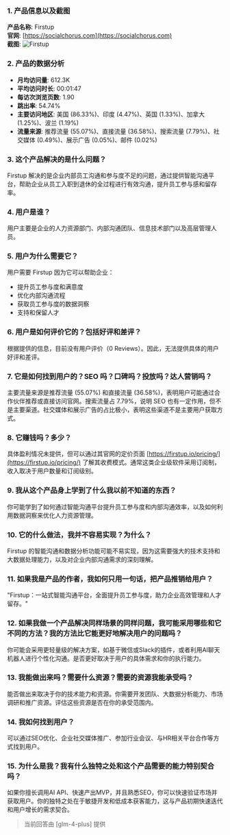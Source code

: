 ### 1. 产品信息以及截图

**产品名称**: Firstup  
**官网**: [https://socialchorus.com](https://socialchorus.com)  
**截图**: ![Firstup](https://cdn-images.toolify.ai/170349896947999140.jpg)

### 2. 产品的数据分析

- **月均访问量**: 612.3K
- **平均访问时长**: 00:01:47
- **每访次浏览页数**: 1.90
- **跳出率**: 54.74%
- **主要访问地区**: 美国 (86.33%)、印度 (4.47%)、英国 (1.33%)、加拿大 (1.25%)、波兰 (1.19%)
- **流量来源**: 推荐流量 (55.07%)、直接流量 (36.58%)、搜索流量 (7.79%)、社交媒体 (0.49%)、展示广告 (0.05%)、邮件 (0.02%)

### 3. 这个产品解决的是什么问题？

Firstup 解决的是企业内部员工沟通和参与度不足的问题，通过提供智能沟通平台，帮助企业从员工入职到退休的全过程进行有效沟通，提升员工参与感和留存率。

### 4. 用户是谁？

用户主要是企业的人力资源部门、内部沟通团队、信息技术部门以及高层管理人员。

### 5. 用户为什么需要它？

用户需要 Firstup 因为它可以帮助企业：
- 提升员工参与度和满意度
- 优化内部沟通流程
- 获取员工参与度的数据洞察
- 支持和保留人才

### 6. 用户是如何评价它的？包括好评和差评？

根据提供的信息，目前没有用户评价（0 Reviews）。因此，无法提供具体的用户好评和差评。

### 7. 它是如何找到用户的？SEO 吗？口碑吗？投放吗？达人营销吗？

主要流量来源是推荐流量 (55.07%) 和直接流量 (36.58%)，表明用户可能通过合作伙伴推荐或直接访问官网。搜索流量占 7.79%，说明 SEO 也有一定作用，但不是主要渠道。社交媒体和展示广告的占比极小，表明这些渠道不是主要用户获取方式。

### 8. 它赚钱吗？多少？

具体盈利情况未提供，但可以通过其官网的定价页面 [https://firstup.io/pricing/](https://firstup.io/pricing/) 了解其收费模式。通常这类企业级软件采用订阅制，收入取决于用户数量和订阅级别。

### 9. 我从这个产品身上学到了什么我以前不知道的东西？

你可能学到了如何通过智能沟通平台提升员工参与度和内部沟通效率，以及如何利用数据洞察来优化人力资源管理。

### 10. 它的什么做法，我并不容易实现？为什么？

Firstup 的智能沟通和数据分析功能可能不易实现，因为这需要强大的技术支持和大数据处理能力，以及对企业内部沟通需求的深刻理解。

### 11. 如果我是产品的作者，我如何只用一句话，把产品推销给用户？

"Firstup：一站式智能沟通平台，全面提升员工参与度，助力企业高效管理和人才留存。"

### 12. 如果我做一个产品解决同样场景的同样问题，我可能采用哪些和它不同的方法？我的方法比它能更好地解决用户的问题吗？

你可能会采用更轻量级的解决方案，如基于微信或Slack的插件，或者利用AI聊天机器人进行个性化沟通。是否更好取决于用户的具体需求和你的执行能力。

### 13. 我能做出来吗？需要什么资源？需要的资源我能承受吗？

能否做出来取决于你的技术能力和资源。你需要开发团队、大数据分析能力、市场调研和推广资源。评估这些资源是否在你的承受范围内。

### 14. 我如何找到用户？

可以通过SEO优化、企业社交媒体推广、参加行业会议、与HR相关平台合作等方式找到用户。

### 15. 为什么是我？我有什么独特之处和这个产品需要的能力特别契合吗？

如果你擅长调用AI API、快速产出MVP，并且熟悉SEO，你可以快速验证市场并获取用户。你的独特之处在于敏捷开发和低成本获客能力，这与产品初期快速迭代和用户增长的需求契合。

> 当前回答由 [glm-4-plus] 提供